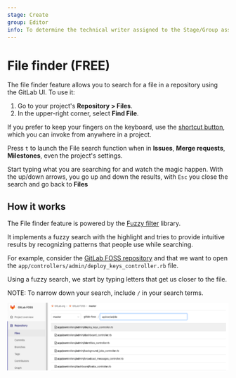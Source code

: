 ```yaml
---
stage: Create
group: Editor
info: To determine the technical writer assigned to the Stage/Group associated with this page, see https://about.gitlab.com/handbook/product/ux/technical-writing/#assignments
---
```


# File finder **(FREE)**

The file finder feature allows you to search for a file in a repository using the
GitLab UI. To use it:

1. Go to your project's **Repository > Files**.
1. In the upper-right corner, select **Find File**.

If you prefer to keep your fingers on the keyboard, use the
[shortcut button](../../shortcuts.md), which you can invoke from anywhere
in a project.

Press `t` to launch the File search function when in **Issues**,
**Merge requests**, **Milestones**, even the project's settings.

Start typing what you are searching for and watch the magic happen. With the
up/down arrows, you go up and down the results, with `Esc` you close the search
and go back to **Files**

## How it works

The File finder feature is powered by the [Fuzzy filter](https://github.com/jeancroy/fuzz-aldrin-plus) library.

It implements a fuzzy search with the highlight and tries to provide intuitive
results by recognizing patterns that people use while searching.

For example, consider the [GitLab FOSS repository](https://gitlab.com/gitlab-org/gitlab-foss/tree/master) and that we want to open
the `app/controllers/admin/deploy_keys_controller.rb` file.

Using a fuzzy search, we start by typing letters that get us closer to the file.

NOTE:
To narrow down your search, include `/` in your search terms.

![Find file button](img/file_finder_find_file_v12_10.png)
